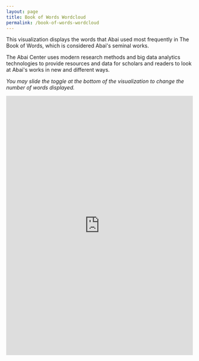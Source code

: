 ```yaml
---
layout: page
title: Book of Words Wordcloud
permalink: /book-of-words-wordcloud
---
```

This visualization displays the words that Abai used most frequently in The Book of Words, which is considered Abai's seminal works.

The Abai Center uses modern research methods and big data analytics technologies to provide resources and data for scholars and readers to look at Abai's works in new and different ways.

_You may slide the toggle at the bottom of the visualization to change the number of words displayed._
<iframe src="https://www.qazaqstan.io/embeds/abai-wordcloud/" width="100%" height="700px" style="display: block; margin: 0 auto;" frameborder="0"></iframe>
